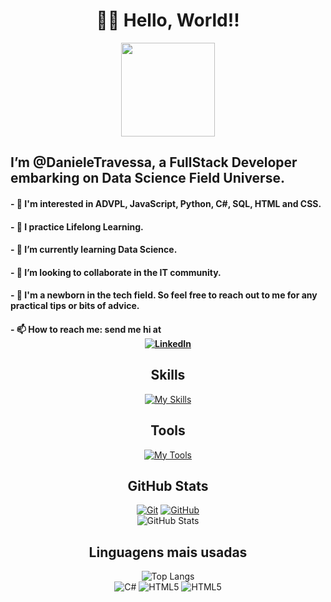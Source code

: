 <div align="center">
<h1>  👋🏽 Hello, World!!</h1>  
<img src="https://github.com/DanieleTravessa/DanieleTravessa/assets/115778081/3dc21546-4b6c-402f-8c2c-df12b5f4da12" width="150"/>  
</div>  

## I’m @DanieleTravessa, a FullStack Developer embarking on Data Science Field Universe.

#### - 👀 I'm interested in ADVPL, JavaScript, Python, C#, SQL, HTML and CSS.
#### - 🔎 I practice Lifelong Learning.
#### - 🌱 I’m currently learning Data Science.
#### - 💞️ I’m looking to collaborate in the IT community.
#### - 🐣 I'm a newborn in the tech field. So feel free to reach out to me for any practical tips or bits of advice.
#### - 📫 How to reach me: send me hi at  <div align="center"> [![LinkedIn](https://skillicons.dev/icons?i=linkedin)](https://linkedin.com/in/danieletravessa) </div>

<!---
DanieleTravessa/DanieleTravessa is a ✨ special ✨ repository because its `README.md` (this file) appears on your GitHub profile.
You can click the Preview link to take a look at your changes.
--->

<div align="center">  
  
## Skills
  [![My Skills](https://skillicons.dev/icons?i=py,cs,dotnet,html,css,postgres,mongodb,mysql,go)](https://skillicons.dev)  
## Tools
  [![My Tools](https://skillicons.dev/icons?i=git,github,postgres,mongodb,mysql,visualstudio,vscode)](https://skillicons.dev)

## GitHub Stats
[![Git](https://img.shields.io/badge/Git-000?style=for-the-badge&logo=git&logoColor=E94D5F)](https://git-scm.com/doc)
[![GitHub](https://img.shields.io/badge/GitHub-000?style=for-the-badge&logo=github&logoColor=30A3DC)](https://docs.github.com/)  
![GitHub Stats](https://github-readme-stats.vercel.app/api?username=danieletravessa&theme=transparent&bg_color=000&border_color=30A3DC&show_icons=true&icon_color=30A3DC&title_color=E94D5F&text_color=FFF)
## Linguagens mais usadas
![Top Langs](https://github-readme-stats-git-masterrstaa-rickstaa.vercel.app/api/top-langs/?username=danieletravessa&layout=compact&bg_color=000&border_color=30A3DC&title_color=E94D5F&text_color=FFF)  
![C#](https://img.shields.io/badge/c%23-Color=823085)
![HTML5](https://img.shields.io/badge/HTML5-white)
![HTML5](https://img.shields.io/badge/python-blue)

</div>
